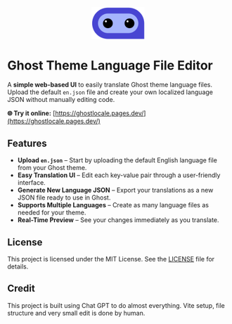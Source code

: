 <p align="center">
  <img src="https://github.com/biswajit-saha/ghost-theme-language-file-editor/blob/main/public/icon.svg" alt="Project Icon" width="120">
</p>

# Ghost Theme Language File Editor

A **simple web-based UI** to easily translate Ghost theme language files. Upload the default `en.json` file and create your own localized language JSON without manually editing code.  

**🌐 Try it online:** [https://ghostlocale.pages.dev/](https://ghostlocale.pages.dev/)

## Features

- **Upload `en.json`** – Start by uploading the default English language file from your Ghost theme.  
- **Easy Translation UI** – Edit each key-value pair through a user-friendly interface.  
- **Generate New Language JSON** – Export your translations as a new JSON file ready to use in Ghost.  
- **Supports Multiple Languages** – Create as many language files as needed for your theme.  
- **Real-Time Preview** – See your changes immediately as you translate.

## License

This project is licensed under the MIT License. See the [LICENSE](LICENSE) file for details.

## Credit

This project is built using Chat GPT to do almost everything. Vite setup, file structure and very small edit is done by human.
